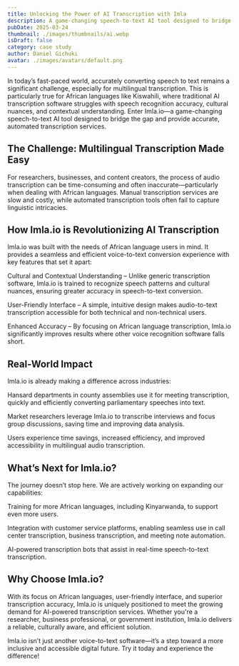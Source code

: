 ```yaml
---
title: Unlocking the Power of AI Transcription with Imla
description: A game-changing speech-to-text AI tool designed to bridge the gap and provide accurate, automated transcription services.
pubDate: 2025-03-24
thumbnail: ./images/thumbnails/ai.webp
isDraft: false
category: case study
author: Daniel Gichuki
avatar: ./images/avatars/default.png
---
```


In today’s fast-paced world, accurately converting speech to text remains a significant challenge, especially for multilingual transcription. This is particularly true for African languages like Kiswahili, where traditional AI transcription software struggles with speech recognition accuracy, cultural nuances, and contextual understanding. Enter Imla.io—a game-changing speech-to-text AI tool designed to bridge the gap and provide accurate, automated transcription services.

## The Challenge: Multilingual Transcription Made Easy

For researchers, businesses, and content creators, the process of audio transcription can be time-consuming and often inaccurate—particularly when dealing with African languages. Manual transcription services are slow and costly, while automated transcription tools often fail to capture linguistic intricacies.

## How Imla.io is Revolutionizing AI Transcription

Imla.io was built with the needs of African language users in mind. It provides a seamless and efficient voice-to-text conversion experience with key features that set it apart:

Cultural and Contextual Understanding – Unlike generic transcription software, Imla.io is trained to recognize speech patterns and cultural nuances, ensuring greater accuracy in speech-to-text conversion.

User-Friendly Interface – A simple, intuitive design makes audio-to-text transcription accessible for both technical and non-technical users.

Enhanced Accuracy – By focusing on African language transcription, Imla.io significantly improves results where other voice recognition software falls short.

## Real-World Impact

Imla.io is already making a difference across industries:

Hansard departments in county assemblies use it for meeting transcription, quickly and efficiently converting parliamentary speeches into text.

Market researchers leverage Imla.io to transcribe interviews and focus group discussions, saving time and improving data analysis.

Users experience time savings, increased efficiency, and improved accessibility in multilingual audio transcription.

## What’s Next for Imla.io?

The journey doesn’t stop here. We are actively working on expanding our capabilities:

Training for more African languages, including Kinyarwanda, to support even more users.

Integration with customer service platforms, enabling seamless use in call center transcription, business transcription, and meeting note automation.

AI-powered transcription bots that assist in real-time speech-to-text transcription.

## Why Choose Imla.io?

With its focus on African languages, user-friendly interface, and superior transcription accuracy, Imla.io is uniquely positioned to meet the growing demand for AI-powered transcription services. Whether you're a researcher, business professional, or government institution, Imla.io delivers a reliable, culturally aware, and efficient solution.

Imla.io isn’t just another voice-to-text software—it’s a step toward a more inclusive and accessible digital future. Try it today and experience the difference!
